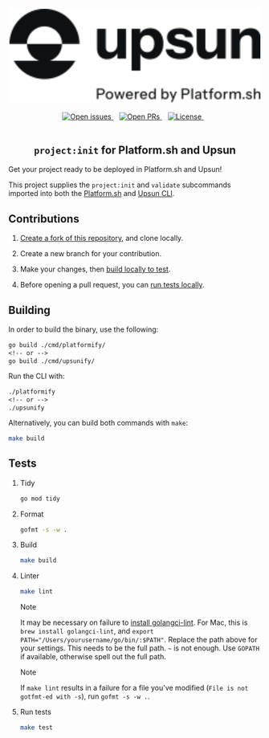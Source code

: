 <p align="center">
<a href="https://www.upsun.com/">
<img src="internal/utils/logo.svg" width="500px">
</a>
</p>

<p align="center">
<a href="https://github.com/platformsh/platformify/issues">
<img src="https://img.shields.io/github/issues/platformsh/platformify.svg?style=for-the-badge&labelColor=f4f2f3&color=6046FF&label=Issues" alt="Open issues" />
</a>&nbsp&nbsp
<a href="https://github.com/platformsh/platformify/pulls">
<img src="https://img.shields.io/github/issues-pr/platformsh/platformify.svg?style=for-the-badge&labelColor=f4f2f3&color=6046FF&label=Pull%20requests" alt="Open PRs" />
</a>&nbsp&nbsp
<a href="https://github.com/platformsh/platformify/blob/main/LICENSE">
<img src="https://img.shields.io/static/v1?label=License&message=MIT&style=for-the-badge&labelColor=f4f2f3&color=6046FF" alt="License" />
</a>&nbsp&nbsp
<br /><br />

<h2 align="center"><code>project:init</code> for Platform.sh and Upsun</h2>

Get your project ready to be deployed in Platform.sh and Upsun!

This project supplies the `project:init` and `validate` subcommands imported into both the [Platform.sh](https://docs.platform.sh/administration/cli.html) and [Upsun CLI](https://docs.upsun.com/administration/cli.html).

## Contributions

1. [Create a fork of this repository](https://github.com/platformsh/platformify/fork), and clone locally.
1. Create a new branch for your contribution.

1. Make your changes, then [build locally to test](#building).
1. Before opening a pull request, you can [run tests locally](#tests).


## Building

In order to build the binary, use the following:

```console
go build ./cmd/platformify/
<!-- or -->
go build ./cmd/upsunify/
```

Run the CLI with:

```console
./platformify
<!-- or -->
./upsunify
```

Alternatively, you can build both commands with `make`:

```bash
make build
```

## Tests

1. Tidy    

    ```bash
    go mod tidy
    ```

1. Format

    ```bash
    gofmt -s -w .
    ```

1. Build

    ```bash
    make build
    ```

1. Linter

    ```bash
    make lint
    ```

    > [!NOTE]
    > It may be necessary on failure to [install golangci-lint](https://golangci-lint.run/usage/install/#local-installation). 
    > For Mac, this is `brew install golangci-lint`, and `export PATH="/Users/yourusername/go/bin/:$PATH"`.
    > Replace the path above for your settings.
    > This needs to be the full path. `~` is not enough. Use `GOPATH` if available, otherwise spell out the full path.


    > [!NOTE]
    > If `make lint` results in a failure for a file you've modified (`File is not gotfmt-ed with -s`), run `gofmt -s -w .`.

1. Run tests

    ```bash
    make test
    ```
